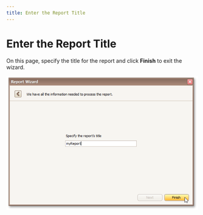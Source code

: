 ```yaml
---
title: Enter the Report Title
---
```

# Enter the Report Title
On this page, specify the title for the report and click **Finish** to exit the wizard.

![RD_ReportWizard_Standard_9](../../../../../images/img8327.png)